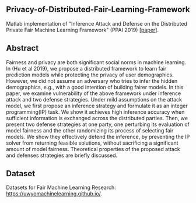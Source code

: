 ## Privacy-of-Distributed-Fair-Learning-Framework
Matlab implementation of "Inference Attack and Defense on the Distributed Private Fair Machine Learning Framework" (PPAI 2019) [[paper]](https://www2.isye.gatech.edu/~fferdinando3/cfp/PPAI20/papers/paper_26.pdf).

## Abstract
Fairness and privacy are both significant social norms in machine learning. In (Hu et al 2019), we propose a distributed framework to learn fair prediction models while protecting
the privacy of user demographics. However, we did not assume an adversary who tries to infer the hidden demographics, e.g., with a good intention of building fairer models.
In this paper, we examine vulnerability of the above framework under inference attack and two defense strategies. Under mild assumptions on the attack model, we first propose an
inference strategy and formulate it as an integer programming(IP) task. We show it achieves high inference accuracy when sufficient information is exchanged across the distributed parties. Then, we present two defense strategies at one party, one perturbing its evaluation of model fairness and the other randomizing its process of selecting fair models. We show they effectively defend the inference, by preventing the IP solver from returning feasible solutions, without sacrificing a significant amount of model fairness. Theoretical properties of the proposed attack and defenses strategies are briefly discussed.

## Dataset

Datasets for Fair Machine Learning Research: https://uwyomachinelearning.github.io/. 
